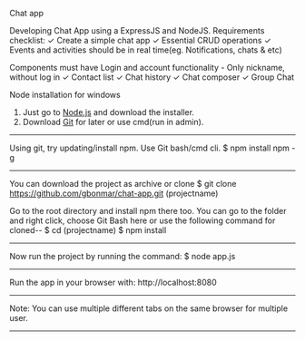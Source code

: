 Chat app

Developing Chat App using a ExpressJS and NodeJS.
Requirements checklist:
✓ Create a simple chat app
✓ Essential CRUD operations
✓ Events and activities should be in real time(eg. Notifications, chats & etc)

Components must have
Login and account functionality - Only nickname, without log in
✓ Contact list
✓ Chat history
✓ Chat composer
✓ Group Chat


Node installation for windows
1. Just go to [Node.js](https://nodejs.org/en) and download the installer.
2. Download [Git](https://git-scm.com/) for later or use cmd(run in admin).

---

Using git, try updating/install npm. Use Git bash/cmd cli.
$ npm install npm -g

---

You can download the project as archive or clone
$ git clone https://github.com/gbonmar/chat-app.git (projectname)

Go to the root directory and install npm there too. You can  go to the folder and right click, choose Git Bash here or use the following command for cloned--
$ cd (projectname)
$ npm install

---

Now run the project by running the command:
$ node app.js

---

Run the app in your browser with:
http://localhost:8080

---

Note:
You can use multiple different tabs on the same browser for multiple user.

---

